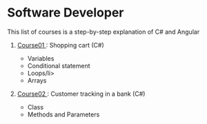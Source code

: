 # Software Developer
This list of courses is a step-by-step explanation of C# and Angular

1. <a href="https://github.com/DzhansuHalim/Software_Developer/tree/main/Course01/Course01"> Course01 </a>: Shopping cart (C#)
    <ul>
      <li>Variables</li>
      <li>Conditional statement</li>
      <li>Loops/li>
      <li>Arrays</li>
  
    </ul>
2. <a href="https://github.com/DzhansuHalim/Software_Developer/tree/main/Course02/Course02"> Course02 </a>: Customer tracking in a bank (C#)
    <ul>
      <li>Class</li>
      <li>Methods and Parameters</li>
    </ul>

